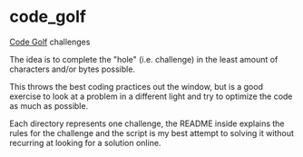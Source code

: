 # code_golf
[Code Golf](https://code.golf/) challenges

The idea is to complete the "hole" (i.e. challenge) in the least amount of characters and/or bytes possible.

This throws the best coding practices out the window, but is a good exercise to look at a problem in a different light and try to optimize the code as much as possible.

Each directory represents one challenge, the README inside explains the rules for the challenge and the script is my best attempt to solving it without recurring at looking for a solution online.
